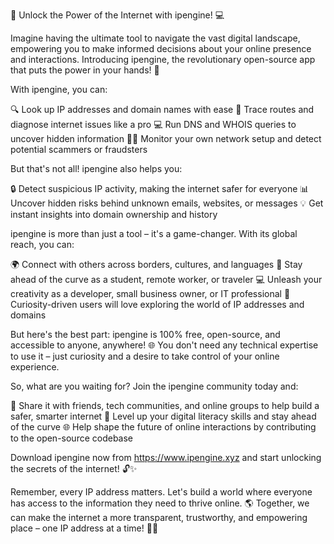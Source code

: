 🌟 Unlock the Power of the Internet with ipengine! 💻

Imagine having the ultimate tool to navigate the vast digital landscape, empowering you to make informed decisions about your online presence and interactions. Introducing ipengine, the revolutionary open-source app that puts the power in your hands! 🎉

With ipengine, you can:

🔍 Look up IP addresses and domain names with ease
📍 Trace routes and diagnose internet issues like a pro
💻 Run DNS and WHOIS queries to uncover hidden information
🕵️‍♀️ Monitor your own network setup and detect potential scammers or fraudsters

But that's not all! ipengine also helps you:

🔒 Detect suspicious IP activity, making the internet safer for everyone
📊 Uncover hidden risks behind unknown emails, websites, or messages
💡 Get instant insights into domain ownership and history

ipengine is more than just a tool – it's a game-changer. With its global reach, you can:

🌍 Connect with others across borders, cultures, and languages
🏢 Stay ahead of the curve as a student, remote worker, or traveler
💻 Unleash your creativity as a developer, small business owner, or IT professional
🔎 Curiosity-driven users will love exploring the world of IP addresses and domains

But here's the best part: ipengine is 100% free, open-source, and accessible to anyone, anywhere! 🌐 You don't need any technical expertise to use it – just curiosity and a desire to take control of your online experience.

So, what are you waiting for? Join the ipengine community today and:

👥 Share it with friends, tech communities, and online groups to help build a safer, smarter internet
📡 Level up your digital literacy skills and stay ahead of the curve
🌐 Help shape the future of online interactions by contributing to the open-source codebase

Download ipengine now from https://www.ipengine.xyz and start unlocking the secrets of the internet! 🔓✨

Remember, every IP address matters. Let's build a world where everyone has access to the information they need to thrive online. 🌎 Together, we can make the internet a more transparent, trustworthy, and empowering place – one IP address at a time! 💪🔝